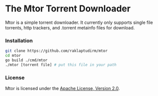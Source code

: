 # The Mtor Torrent Downloader

Mtor is a simple torrent downloader. It currently only supports single
file torrents, http trackers, and .torrent metainfo files for download.

### Installation

```bash
git clone https://github.com/raklaptudirm/mtor
cd mtor
go build ./cmd/mtor
./mtor [torrent file] # put this file in your path
```

### License

Mtor is licensed under the [Apache License, Version 2.0](https://opensource.org/licenses/Apache-2.0).
